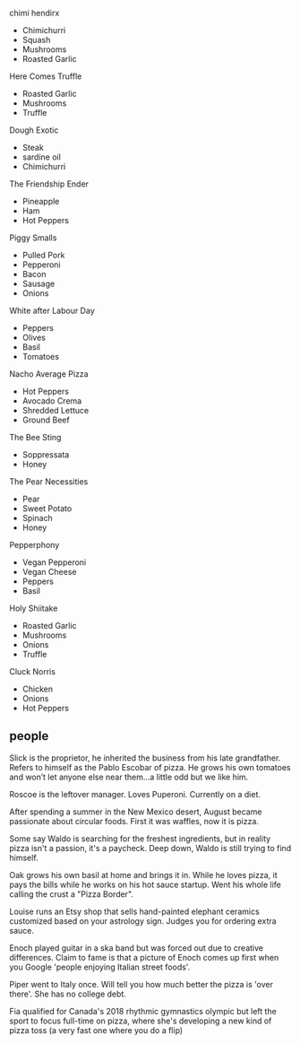 chimi hendirx
* Chimichurri
* Squash
* Mushrooms
* Roasted Garlic

Here Comes Truffle
* Roasted Garlic
* Mushrooms
* Truffle

Dough Exotic
* Steak
* sardine oil
* Chimichurri

The Friendship Ender
* Pineapple
* Ham
* Hot Peppers

Piggy Smalls
* Pulled Pork
* Pepperoni
* Bacon
* Sausage
* Onions

White after Labour Day
* Peppers
* Olives
* Basil
* Tomatoes

Nacho Average Pizza
* Hot Peppers
* Avocado Crema
* Shredded Lettuce
* Ground Beef

The Bee Sting
* Soppressata
* Honey

The Pear Necessities
* Pear
* Sweet Potato
* Spinach
* Honey

Pepperphony
* Vegan Pepperoni
* Vegan Cheese
* Peppers
* Basil

Holy Shiitake
* Roasted Garlic
* Mushrooms
* Onions
* Truffle

Cluck Norris
* Chicken
* Onions
* Hot Peppers


## people


Slick is the proprietor, he inherited the business from his late grandfather. Refers to himself as the Pablo Escobar of pizza. He grows his own tomatoes and won’t let anyone else near them...a little odd but we like him.

Roscoe is the leftover manager. Loves Puperoni. Currently on a diet.

After spending a summer in the New Mexico desert, August became passionate about circular foods. First it was waffles, now it is pizza.

Some say Waldo is searching for the freshest ingredients, but in reality pizza isn't a passion, it's a paycheck. Deep down, Waldo is still trying to find himself.

  Oak grows his own basil at home and brings it in. While he loves pizza, it pays the bills while he works on his hot sauce startup. Went his whole life calling the crust a "Pizza Border".

Louise runs an Etsy shop that sells hand-painted elephant ceramics customized based on your astrology sign. Judges you for ordering extra sauce.

Enoch played guitar in a ska band but was forced out due to creative differences. Claim to fame is that a picture of Enoch comes up first when you Google 'people enjoying Italian street foods'.

Piper went to Italy once. Will tell you how much better the pizza is 'over there'. She has no college debt.

Fia qualified for Canada's 2018 rhythmic gymnastics olympic but left the sport to focus full-time on pizza, where she's developing a new kind of pizza toss (a very fast one where you do a flip)



